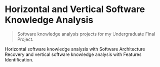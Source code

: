 # Horizontal and Vertical Software Knowledge Analysis
> Software knowledge analysis projects for my Undergraduate Final Project.

Horizontal software knowledge analysis with Software Architecture Recovery and vertical software knowledge analysis with Features Identification.
